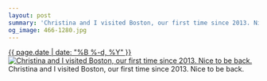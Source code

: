 ```yaml
---
layout: post
summary: 'Christina and I visited Boston, our first time since 2013. Nice to be back.'
og_image: 466-1280.jpg
---
```


<p>
 <time>
  <a href="/466">
   {{ page.date | date: "%B %-d, %Y" }}
  </a>
 </time>
 <a href="/466">
  <img alt="Christina and I visited Boston, our first time since 2013. Nice to be back." data-taken="2/23/2016" sizes="(min-width: 700px) 50vw, calc(100vw - 2rem)" src="{{ site.assets_url }}/466-640.jpg" srcset="{{ site.assets_url }}/466-1280.jpg 1280w, {{ site.assets_url }}/466-960.jpg 960w, {{ site.assets_url }}/466-640.jpg 640w, {{ site.assets_url }}/466-320.jpg 320w"/>
 </a>
 <span>
  Christina and I visited Boston, our first time since 2013. Nice to be back.
 </span>
</p>
